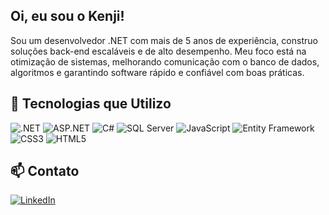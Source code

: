 ## Oi, eu sou o Kenji!

Sou um desenvolvedor .NET com mais de 5 anos de experiência, construo soluções back-end escaláveis e de alto desempenho. Meu foco está na otimização de sistemas, melhorando comunicação com o banco de dados, algoritmos e garantindo software rápido e confiável com boas práticas.

## 🚀 Tecnologias que Utilizo

   ![.NET](https://img.shields.io/badge/.NET-512BD4?style=for-the-badge&logo=dotnet&logoColor=white)
   ![ASP.NET](https://img.shields.io/badge/ASP.NET-512BD4?style=for-the-badge&logo=dotnet&logoColor=white)
   ![C#](https://img.shields.io/badge/C%23-239120?style=for-the-badge&logo=c-sharp&logoColor=white)
   ![SQL Server](https://img.shields.io/badge/SQL%20Server-CC2927?style=for-the-badge&logo=microsoft-sql-server&logoColor=white)
   ![JavaScript](https://img.shields.io/badge/JavaScript-F7DF1E?style=for-the-badge&logo=javascript&logoColor=black)
   ![Entity Framework](https://img.shields.io/badge/Entity%20Framework-FF6C37?style=for-the-badge)
   ![CSS3](https://img.shields.io/badge/CSS3-1572B6?style=for-the-badge&logo=css3&logoColor=white)
   ![HTML5](https://img.shields.io/badge/HTML5-E34F26?style=for-the-badge&logo=html5&logoColor=white)

## 📫 Contato

[![LinkedIn](https://img.shields.io/badge/LinkedIn-0A66C2?style=for-the-badge&logo=linkedin&logoColor=white)](https://www.linkedin.com/in/guilherme-kenji/)
